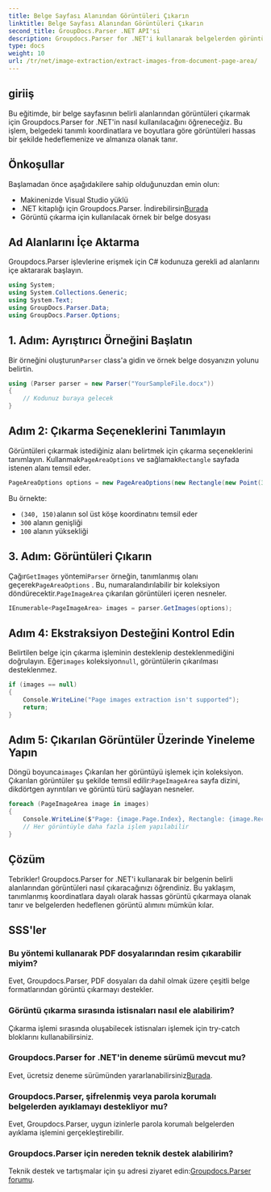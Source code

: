 ```yaml
---
title: Belge Sayfası Alanından Görüntüleri Çıkarın
linktitle: Belge Sayfası Alanından Görüntüleri Çıkarın
second_title: GroupDocs.Parser .NET API'si
description: Groupdocs.Parser for .NET'i kullanarak belgelerden görüntüleri tam olarak nasıl çıkaracağınızı keşfedin. Doğru görüntü çıkarımı için belirli alanları hedeflemeyi öğrenin.
type: docs
weight: 10
url: /tr/net/image-extraction/extract-images-from-document-page-area/
---
```

## giriiş
Bu eğitimde, bir belge sayfasının belirli alanlarından görüntüleri çıkarmak için Groupdocs.Parser for .NET'in nasıl kullanılacağını öğreneceğiz. Bu işlem, belgedeki tanımlı koordinatlara ve boyutlara göre görüntüleri hassas bir şekilde hedeflemenize ve almanıza olanak tanır.
## Önkoşullar
Başlamadan önce aşağıdakilere sahip olduğunuzdan emin olun:
- Makinenizde Visual Studio yüklü
-  .NET kitaplığı için Groupdocs.Parser. İndirebilirsin[Burada](https://releases.groupdocs.com/parser/net/)
- Görüntü çıkarma için kullanılacak örnek bir belge dosyası
## Ad Alanlarını İçe Aktarma
Groupdocs.Parser işlevlerine erişmek için C# kodunuza gerekli ad alanlarını içe aktararak başlayın.
```csharp
using System;
using System.Collections.Generic;
using System.Text;
using GroupDocs.Parser.Data;
using GroupDocs.Parser.Options;
```
## 1. Adım: Ayrıştırıcı Örneğini Başlatın
 Bir örneğini oluşturun`Parser` class'a gidin ve örnek belge dosyanızın yolunu belirtin.
```csharp
using (Parser parser = new Parser("YourSampleFile.docx"))
{
    // Kodunuz buraya gelecek
}
```
## Adım 2: Çıkarma Seçeneklerini Tanımlayın
 Görüntüleri çıkarmak istediğiniz alanı belirtmek için çıkarma seçeneklerini tanımlayın. Kullanmak`PageAreaOptions` ve sağlamak`Rectangle` sayfada istenen alanı temsil eder.
```csharp
PageAreaOptions options = new PageAreaOptions(new Rectangle(new Point(340, 150), new Size(300, 100)));
```
Bu örnekte:
- `(340, 150)`alanın sol üst köşe koordinatını temsil eder
- `300` alanın genişliği
- `100` alanın yüksekliği
## 3. Adım: Görüntüleri Çıkarın
 Çağır`GetImages` yöntemi`Parser` örneğin, tanımlanmış olanı geçerek`PageAreaOptions` . Bu, numaralandırılabilir bir koleksiyon döndürecektir.`PageImageArea` çıkarılan görüntüleri içeren nesneler.
```csharp
IEnumerable<PageImageArea> images = parser.GetImages(options);
```
## Adım 4: Ekstraksiyon Desteğini Kontrol Edin
 Belirtilen belge için çıkarma işleminin desteklenip desteklenmediğini doğrulayın. Eğer`images` koleksiyon`null`, görüntülerin çıkarılması desteklenmez.
```csharp
if (images == null)
{
    Console.WriteLine("Page images extraction isn't supported");
    return;
}
```
## Adım 5: Çıkarılan Görüntüler Üzerinde Yineleme Yapın
 Döngü boyunca`images` Çıkarılan her görüntüyü işlemek için koleksiyon. Çıkarılan görüntüler şu şekilde temsil edilir:`PageImageArea` sayfa dizini, dikdörtgen ayrıntıları ve görüntü türü sağlayan nesneler.
```csharp
foreach (PageImageArea image in images)
{
    Console.WriteLine($"Page: {image.Page.Index}, Rectangle: {image.Rectangle}, Type: {image.FileType}");
    // Her görüntüyle daha fazla işlem yapılabilir
}
```
## Çözüm
Tebrikler! Groupdocs.Parser for .NET'i kullanarak bir belgenin belirli alanlarından görüntüleri nasıl çıkaracağınızı öğrendiniz. Bu yaklaşım, tanımlanmış koordinatlara dayalı olarak hassas görüntü çıkarmaya olanak tanır ve belgelerden hedeflenen görüntü alımını mümkün kılar.

## SSS'ler
### Bu yöntemi kullanarak PDF dosyalarından resim çıkarabilir miyim?
Evet, Groupdocs.Parser, PDF dosyaları da dahil olmak üzere çeşitli belge formatlarından görüntü çıkarmayı destekler.
### Görüntü çıkarma sırasında istisnaları nasıl ele alabilirim?
Çıkarma işlemi sırasında oluşabilecek istisnaları işlemek için try-catch bloklarını kullanabilirsiniz.
### Groupdocs.Parser for .NET'in deneme sürümü mevcut mu?
 Evet, ücretsiz deneme sürümünden yararlanabilirsiniz[Burada](https://releases.groupdocs.com/).
### Groupdocs.Parser, şifrelenmiş veya parola korumalı belgelerden ayıklamayı destekliyor mu?
Evet, Groupdocs.Parser, uygun izinlerle parola korumalı belgelerden ayıklama işlemini gerçekleştirebilir.
### Groupdocs.Parser için nereden teknik destek alabilirim?
 Teknik destek ve tartışmalar için şu adresi ziyaret edin:[Groupdocs.Parser forumu](https://forum.groupdocs.com/c/parser/17).